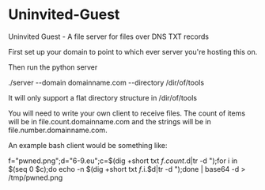 # Uninvited-Guest
Uninvited Guest - A file server for files over DNS TXT records

First set up your domain to point to which ever server you're hosting this on.

Then run the python server

./server --domain domainname.com --directory /dir/of/tools

It will only support a flat directory structure in /dir/of/tools

You will need to write your own client to receive files. The count of items will be in file.count.domainname.com and the strings will be in file.number.domainname.com.

An example bash client would be something like:

f="pwned.png";d="6-9.eu";c=$(dig +short txt $f.count.$d|tr -d \");for i in $(seq 0 $c);do echo -n $(dig +short txt $f.$i.$d|tr -d \");done | base64 -d > /tmp/pwned.png
